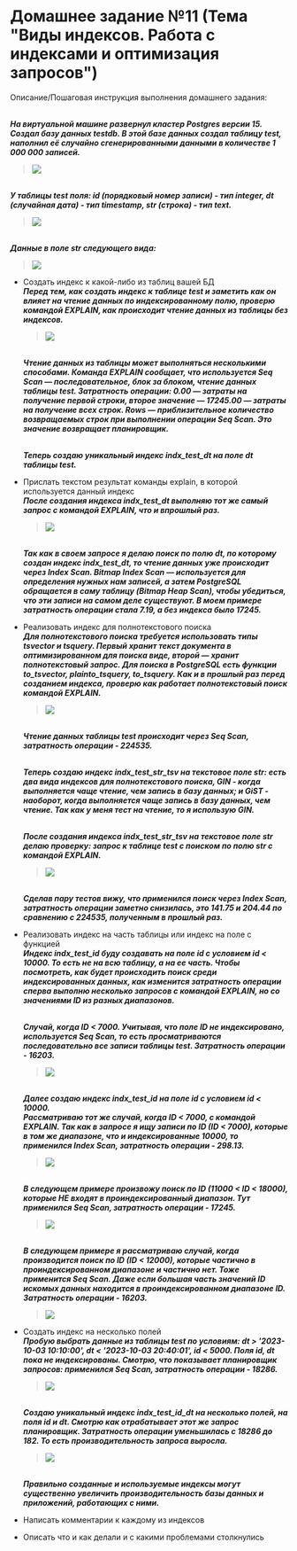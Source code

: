 # Домашнее задание №11 (Тема "Виды индексов. Работа с индексами и оптимизация запросов")

Описание/Пошаговая инструкция выполнения домашнего задания:

  <br>__*На виртуальной машине развернул кластер Postgres версии 15. Создал базу данных testdb. В этой базе данных создал таблицу test, наполнил её случайно сгенерированными данными в количестве 1 000 000 записей.*__
  > <img src="pic/0_1.JPG" align="center" />
  <br>__*У таблицы test поля: id (порядковый номер записи) - тип integer, dt (случайная дата) - тип timestamp, str (строка) - тип text.*__
  > <img src="pic/0_2.JPG" align="center" />
  <br>__*Данные в поле str следующего вида:*__
  > <img src="pic/0_3.JPG" align="center" />

* Создать индекс к какой-либо из таблиц вашей БД
  <br>__*Перед тем, как создать индекс к таблице test и заметить как он влияет на чтение данных по индексированному полю, проверю командой EXPLAIN, как происходит чтение данных из таблицы без индексов.*__
  > <img src="pic/1_1.JPG" align="center" />
  <br>__*Чтение данных из таблицы может выполняться несколькими способами. Команда EXPLAIN сообщает, что используется Seq Scan — последовательное, блок за блоком, чтение данных таблицы test. Затратность операции: 0.00 — затраты на получение первой строки, второе значение — 17245.00 — затраты на получение всех строк. Rows — приблизительное количество возвращаемых строк при выполнении операции Seq Scan. Это значение возвращает планировщик.*__
  
   <br>__*Теперь создаю уникальный индекс indx_test_dt на поле dt таблицы test.*__
  
* Прислать текстом результат команды explain, в которой используется данный индекс
  <br>__*После создания индекса indx_test_dt выполняю тот же самый запрос с командой EXPLAIN, что и впрошлый раз.*__
  > <img src="pic/2_1.JPG" align="center" />
  <br>__*Так как в своем запросе я делаю поиск по полю dt, по которому создан индекс indx_test_dt, то чтение данных уже происходит через Index Scan. Bitmap Index Scan — используется для определения нужных нам записей, а затем PostgreSQL обращается в саму таблицу (Bitmap Heap Scan), чтобы убедиться, что эти записи на самом деле существуют. В моем примере затратность операции стала 7.19, а без индекса было 17245.*__
  
* Реализовать индекс для полнотекстового поиска
  <br>__*Для полнотекстового поиска требуется использовать типы tsvector и tsquery. Первый хранит текст документа в оптимизированном для поиска виде, второй — хранит полнотекстовый запрос. Для поиска в PostgreSQL есть функции to_tsvector, plainto_tsquery, to_tsquery. Как и в прошлый раз перед созданием индекса, проверю как работает полнотекстовый поиск командой EXPLAIN.*__
  > <img src="pic/3_1.JPG" align="center" />
  
  <br>__*Чтение данных таблицы test происходит через Seq Scan, затратность операции - 224535.*__
  
  <br>__*Теперь создаю индекс indx_test_str_tsv на текстовое поле str: есть два вида индексов для полнотекстового поиска, GIN - когда выполняется чаще чтение, чем запись в базу данных; и GiST - наоборот, когда выполняется чаще запись в базу данных, чем чтение. Так как у меня тест на чтение, то я использую GIN.*__
  
  <br>__*После создания индекса indx_test_str_tsv на текстовое поле str делаю проверку: запрос к таблице test с поиском по полю str с командой EXPLAIN.*__
  > <img src="pic/3_2.JPG" align="center" />
  <br>__*Сделав пару тестов вижу, что применился поиск через Index Scan, затратность операции заметно снизилась, это 141.75 и 204.44 по сравнению с 224535, полученным в прошлый раз.*__
  
* Реализовать индекс на часть таблицы или индекс на поле с функцией
  <br>__*Индекс indx_test_id буду создавать на поле id с условием id < 10000. То есть не на всю таблицу, а на ее часть. Чтобы посмотреть, как будет происходить поиск среди индексированных данных, как изменится затратность операции сперва выполню несколько запросов с командой EXPLAIN, но со значениями ID из разных диапазонов.*__

  <br>__*Случай, когда ID < 7000. Учитывая, что поле ID не индексировано, используется Seq Scan, то есть просматриваются последовательно все записи таблицы test. Затратность операции - 16203.*__
  > <img src="pic/4_1.JPG" align="center" />
  <br>__*Далее создаю индекс indx_test_id на поле id с условием id < 10000.*__
  <br>__*Рассматриваю тот же случай, когда ID < 7000, с командой EXPLAIN. Так как в запросе я ищу записи по ID (ID < 7000), которые в том же диапазоне, что и индексированные 10000, то применился Index Scan, затратность операции - 298.13.*__
  > <img src="pic/4_2.JPG" align="center" />
    
  <br>__*В следующем примере произвожу поиск по ID (11000 < ID < 18000), которые НЕ входят в проиндексированный диапазон. Тут применился Seq Scan, затратность операции - 17245.*__
  > <img src="pic/4_3.JPG" align="center" />
   
  <br>__*В следующем примере я рассматриваю случай, когда производится поиск по ID (ID < 12000), которые частично в проиндексированном диапазоне и частично нет. Тоже применится Seq Scan. Даже если большая часть значений ID искомых данных находится в проиндексированном диапазоне ID. Затратность операции - 16203.*__
  > <img src="pic/4_4.JPG" align="center" />

* Создать индекс на несколько полей
  <br>__*Пробую выбрать данные из таблицы test по условиям:  dt > '2023-10-03 10:10:00', dt < '2023-10-03 20:40:01', id < 5000. Поля id, dt пока не индексированы. Смотрю, что показывает планировщик запросов: применился Seq Scan, затратность операции - 18286.*__
  > <img src="pic/5_1.JPG" align="center" />
  <br>__*Создаю уникальный индекс indx_test_id_dt на несколько полей, на поля id и dt. Смотрю как отрабатывает этот же запрос планировщик. Затратность операции уменьшилась с 18286 до 182. То есть производительность запроса выросла.*__
  > <img src="pic/5_2.JPG" align="center" />

  <br>__*Правильно созданные и используемые индексы могут существенно увеличить производительность базы данных и приложений, работающих с ними.*__
  
* Написать комментарии к каждому из индексов
* Описать что и как делали и с какими проблемами столкнулись

  
